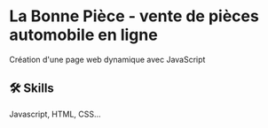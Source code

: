 
# La Bonne Pièce - vente de pièces automobile en ligne

Création d'une page web dynamique avec JavaScript


## 🛠 Skills
Javascript, HTML, CSS...
